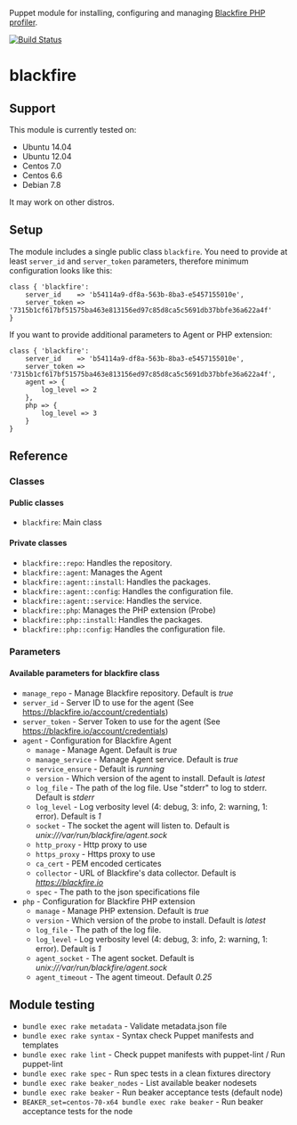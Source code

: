 Puppet module for installing, configuring and managing [Blackfire PHP profiler](https://blackfire.io/).

[![Build Status](https://travis-ci.org/s12v/puppet-blackfire.svg?branch=master)](https://travis-ci.org/s12v/puppet-blackfire)

# blackfire

## Support

This module is currently tested on:

 - Ubuntu 14.04
 - Ubuntu 12.04
 - Centos 7.0
 - Centos 6.6
 - Debian 7.8

It may work on other distros.

## Setup

The module includes a single public class `blackfire`.
You need to provide at least `server_id` and `server_token` parameters, therefore minimum configuration looks like this:
```puppet
class { 'blackfire':
	server_id    => 'b54114a9-df8a-563b-8ba3-e5457155010e',
	server_token => '7315b1cf617bf51575ba463e813156ed97c85d8ca5c5691db37bbfe36a622a4f'
}
```

If you want to provide additional parameters to Agent or PHP extension:
```puppet
class { 'blackfire':
	server_id    => 'b54114a9-df8a-563b-8ba3-e5457155010e',
	server_token => '7315b1cf617bf51575ba463e813156ed97c85d8ca5c5691db37bbfe36a622a4f',
	agent => {
		log_level => 2
	},
	php => {
		log_level => 3
	}
}
```

## Reference

### Classes

#### Public classes

 - `blackfire`: Main class

#### Private classes
 - `blackfire::repo`: Handles the repository.
 - `blackfire::agent`: Manages the Agent
 - `blackfire::agent::install`: Handles the packages.
 - `blackfire::agent::config`: Handles the configuration file.
 - `blackfire::agent::service`: Handles the service.
 - `blackfire::php`: Manages the PHP extension (Probe)
 - `blackfire::php::install`: Handles the packages.
 - `blackfire::php::config`: Handles the configuration file.

### Parameters

#### Available parameters for blackfire class

 - `manage_repo` - Manage Blackfire repository. Default is *true*
 - `server_id` - Server ID to use for the agent (See https://blackfire.io/account/credentials)
 - `server_token` - Server Token to use for the agent (See https://blackfire.io/account/credentials)
 - `agent` - Configuration for Blackfire Agent
   - `manage` - Manage Agent. Default is *true*
   - `manage_service` - Manage Agent service. Default is *true*
   - `service_ensure` - Default is *running*
   - `version` - Which version of the agent to install. Default is *latest*
   - `log_file` - The path of the log file. Use "stderr" to log to stderr. Default is *stderr*
   - `log_level` - Log verbosity level (4: debug, 3: info, 2: warning, 1: error). Default is *1*
   - `socket` - The socket the agent will listen to. Default is *unix:///var/run/blackfire/agent.sock*
   - `http_proxy` - Http proxy to use
   - `https_proxy` - Https proxy to use
   - `ca_cert` - PEM encoded certicates
   - `collector` - URL of Blackfire's data collector. Default is *https://blackfire.io*
   - `spec` - The path to the json specifications file
 - `php` - Configuration for Blackfire PHP extension
   - `manage` - Manage PHP extension. Default is *true*
   - `version` - Which version of the probe to install. Default is *latest*
   - `log_file` - The path of the log file.
   - `log_level` - Log verbosity level (4: debug, 3: info, 2: warning, 1: error). Default is *1*
   - `agent_socket` - The agent socket. Default is *unix:///var/run/blackfire/agent.sock*
   - `agent_timeout` - The agent timeout. Default *0.25*

## Module testing

 - `bundle exec rake metadata` - Validate metadata.json file
 - `bundle exec rake syntax` - Syntax check Puppet manifests and templates 
 - `bundle exec rake lint` - Check puppet manifests with puppet-lint / Run puppet-lint
 - `bundle exec rake spec` - Run spec tests in a clean fixtures directory
 - `bundle exec rake beaker_nodes` - List available beaker nodesets
 - `bundle exec rake beaker` - Run beaker acceptance tests (default node)
 - `BEAKER_set=centos-70-x64 bundle exec rake beaker` - Run beaker acceptance tests for the node
